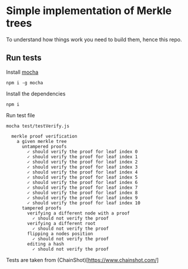 # Simple implementation of Merkle trees

To understand how things work you need to build them, hence this repo.

## Run tests

Install [mocha](https://mochajs.org/)
```
npm i -g mocha
```

Install the dependencies
```
npm i
```

Run test file
```
mocha test/testVerify.js
```

```
  merkle proof verification
    a given merkle tree
      untampered proofs
        ✓ should verify the proof for leaf index 0
        ✓ should verify the proof for leaf index 1
        ✓ should verify the proof for leaf index 2
        ✓ should verify the proof for leaf index 3
        ✓ should verify the proof for leaf index 4
        ✓ should verify the proof for leaf index 5
        ✓ should verify the proof for leaf index 6
        ✓ should verify the proof for leaf index 7
        ✓ should verify the proof for leaf index 8
        ✓ should verify the proof for leaf index 9
        ✓ should verify the proof for leaf index 10
      tampered proofs
        verifying a different node with a proof
          ✓ should not verify the proof
        verifying a different root
          ✓ should not verify the proof
        flipping a nodes position
          ✓ should not verify the proof
        editing a hash
          ✓ should not verify the proof
```

Tests are taken from (ChainShot)[https://www.chainshot.com/]